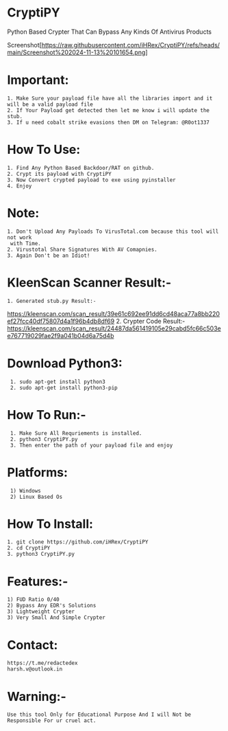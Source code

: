 # CryptiPY
Python Based Crypter That Can Bypass Any Kinds Of Antivirus Products

Screenshot[https://raw.githubusercontent.com/iHRex/CryptiPY/refs/heads/main/Screenshot%202024-11-13%20101654.png]
     
# Important:
    1. Make Sure your payload file have all the libraries import and it will be a valid payload file
    2. If Your Payload get detected then let me know i will update the stub.
    3. If u need cobalt strike evasions then DM on Telegram: @R0ot1337
  
# How To Use:
    1. Find Any Python Based Backdoor/RAT on github.
    2. Crypt its payload with CryptiPY
    3. Now Convert crypted payload to exe using pyinstaller
    4. Enjoy
  
# Note:
    1. Don't Upload Any Payloads To VirusTotal.com because this tool will not work
     with Time.
    2. Virustotal Share Signatures With AV Comapnies.
    3. Again Don't be an Idiot!
  
# KleenScan Scanner Result:-
    1. Generated stub.py Result:-
  https://kleenscan.com/scan_result/39e61c692ee91dd6cd48aca77a8bb220ef27fcc40df75807d4a1f96b4db8df69
    2. Crypter Code Result:-
   https://kleenscan.com/scan_result/24487da561419105e29cabd5fc66c503ee767719029fae2f9a041b04d6a75d4b

# Download Python3:

     1. sudo apt-get install python3
     2. sudo apt-get install python3-pip
    
# How To Run:-
     1. Make Sure All Requriements is installed.
     2. python3 CryptiPY.py
     3. Then enter the path of your payload file and enjoy
  
# Platforms:
  
     1) Windows
     2) Linux Based Os

# How To Install:

    1. git clone https://github.com/iHRex/CryptiPY
    2. cd CryptiPY
    3. python3 CryptiPY.py
  
 
# Features:-

    1) FUD Ratio 0/40
    2) Bypass Any EDR's Solutions
    3) Lightweight Crypter
    3) Very Small And Simple Crypter

# Contact:
    https://t.me/redactedex
    harsh.v@outlook.in

# Warning:-
    Use this tool Only for Educational Purpose And I will Not be Responsible For ur cruel act.
  
